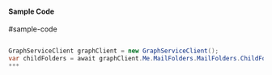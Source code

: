#### Sample Code
#sample-code 

```C#

GraphServiceClient graphClient = new GraphServiceClient();
var childFolders = await graphClient.Me.MailFolders.MailFolders.ChildFolders.Request().GetAsync();
*** 

```
